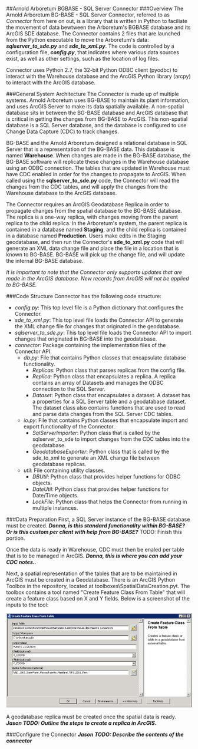 ##Arnold Arboretum BGBASE - SQL Server Connector
###Overview
The Arnold Arboretum BG-BASE - SQL Server Connector, referred to as *Connector* from here on out, is a library that is written in Python to faciliate the movement of data
bewtween the Arboretum's BGBASE database and its ArcGIS SDE database. The Connector contains 2 files that are launched from the Python executable
to move the Arboretum's data: **_sqlserver_to_sde.py_** and **_sde_to_xml.py_**. The code is controlled by a configuration file, **_config.py_**, that indicates
where various data sources exist, as well as other settings, such as the location of log files.

Connector uses Python 2.7, the 32-bit Python ODBC client (pyodbc) to interact with the Warehouse database and the ArcGIS Python library (arcpy) to interact with the ArcGIS database.

###General System Architecture
The Connector is made up of multiple systems. Arnold Arboretum uses BG-BASE to maintain its plant information, and uses ArcGIS Server to make its data spatially available.
A non-spatial database sits in between the BG-BASE database and ArcGIS database that is critical in getting the changes from BG-BASE to ArcGIS. This non-spatial database
is a SQL Server database, and the database is configured to use Change Data Capture (CDC) to track changes.

BG-BASE and the Arnold Arboretum designed a relational database in SQL Server that is a representation of the BG-BASE data. This database is named **Warehouse**.
When changes are made in the BG-BASE database, the BG-BASE software will replicate these changes in the Warehouse database using an ODBC connection. The tables
that are updated in Warehouse must have CDC enabled in order for the changes to propagate to ArcGIS. When called using the **sqlserver_to_sde.py** code,
the Connector will read the changes from the CDC tables, and will apply the changes from the Warehouse database to the ArcGIS database.

The Connector requires an ArcGIS Geodatabase Replica in order to propagate changes from the spatial database to the BG-BASE database. The replica is a one-way
replica, with changes moving from the parent replica to the child replica. In the Arboretum's system, the parent replica is contained in a database named **Staging**,
and the child replica is contained in a database named **Production**. Users make edits in the Staging geodatabase, and then run the Connector's **sde_to_xml.py**
code that will generate an XML data change file and place the file in a location that is known to BG-BASE. BG-BASE will pick up the change file, and will update
the internal BG-BASE database.

*It is important to note that the Connector only supports updates that are made in the ArcGIS database. New records from ArcGIS will not be applied to BG-BASE.*

###Code Structure
Connector has the following code structure:

* *config.py*: This top level file is a Python dictionary that configures the Connector.
* *sde_to_xml.py*: This top level file loads the Connector API to generate the XML change file for changes that originated in the geodatabase.
* *sqlserver_to_sde.py*: This top level file loads the Connector API to import changes that originated in BG-BASE into the geodatabase.
* *connector*: Package containing the implementation files of the Connector API.
	* *db.py*: File that contains Python classes that encapsulate database functionality.
		* *Replicas*: Python class that parses replicas from the config file.
		* *Replica*: Python class that encapsulates a replica. A replica contains an array of Datasets and manages the ODBC connection to the SQL Server.
		* *Dataset*: Python class that encapsulates a dataset. A dataset has a properties for a SQL Server table and a geodatabase dataset. The dataset class also contains functions that are used to read and parse data changes from the SQL Server CDC tables.
	* *io.py*: File that contains Python classes that encapsulate import and export functionality of the Connector.
		* *SqlServerImporter*: Python class that is called by the sqlserver_to_sde to import changes from the CDC tables into the geodatabase.
		* *GeodatabaseExporter*: Python class that is called by the sde_to_xml to generate an XML change file between geodatabase replicas.
	* *util*: File containing utility classes.
		* *DBUtil*: Python class that provides helper functions for ODBC objects.
		* *DateUtil*: Python class that provides helper functions for Date/Time objects.
		* *LockFile*: Python class that helps the Connector from running in multiple instances.

###Data Preparation
First, a SQL Server instance of the BG-BASE database must be created. **_Donna, is this standard functionality within BG-BASE? Or is this custom per client with help from BG-BASE?_**
TODO: Finish this portion.

Once the data is ready in Warehouse, CDC must then be enaled per table that is to be managed in ArcGIS. **_Donna, this is where you can add your CDC notes._**.

Next, a spatial representation of the tables that are to be maintained in ArcGIS must be created in a Geodatabase. There is an ArcGIS Python Toolbox in the repository,
located at toolboxes\SpatialDataCreation.pyt. The toolbox contains a tool named "Create Feature Class From Table" that will create a feature class based on X and Y fields.
Below is a screenshot of the inputs to the tool:

![Image of Python Toolbox Tool](doc/CreateFeatureClassFromTable.png)

A geodatabase replica must be created once the spatial data is ready. **_Jason TODO: Outline the steps to create a replica in ArcGIS._**

###Configure the Connector
**_Jason TODO: Describe the contents of the connector_**